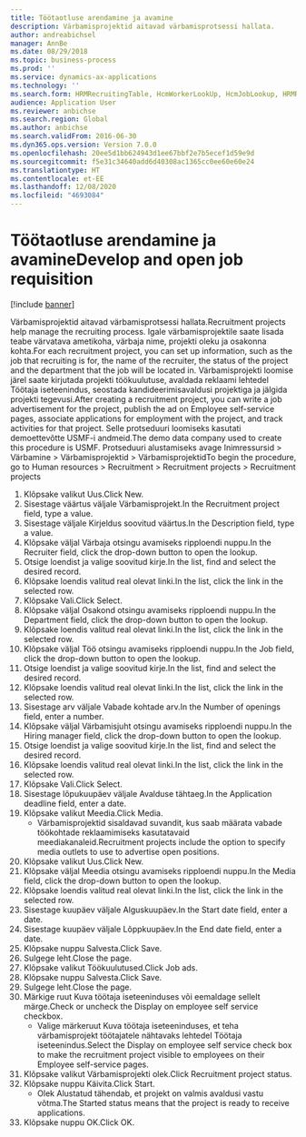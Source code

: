 ```yaml
---
title: Töötaotluse arendamine ja avamine
description: Värbamisprojektid aitavad värbamisprotsessi hallata.
author: andreabichsel
manager: AnnBe
ms.date: 08/29/2018
ms.topic: business-process
ms.prod: ''
ms.service: dynamics-ax-applications
ms.technology: ''
ms.search.form: HRMRecruitingTable, HcmWorkerLookUp, HcmJobLookup, HRMRecruitingMedia, HRMRecruitingJobAd
audience: Application User
ms.reviewer: anbichse
ms.search.region: Global
ms.author: anbichse
ms.search.validFrom: 2016-06-30
ms.dyn365.ops.version: Version 7.0.0
ms.openlocfilehash: 20ee5d1bb624943d1ee67bbf2e7b5ecef1d59e9d
ms.sourcegitcommit: f5e31c34640add6d40308ac1365cc0ee60e60e24
ms.translationtype: HT
ms.contentlocale: et-EE
ms.lasthandoff: 12/08/2020
ms.locfileid: "4693084"
---
```

# <a name="develop-and-open-job-requisition"></a><span data-ttu-id="3966f-103">Töötaotluse arendamine ja avamine</span><span class="sxs-lookup"><span data-stu-id="3966f-103">Develop and open job requisition</span></span>

[!include [banner](../../includes/banner.md)]

<span data-ttu-id="3966f-104">Värbamisprojektid aitavad värbamisprotsessi hallata.</span><span class="sxs-lookup"><span data-stu-id="3966f-104">Recruitment projects help manage the recruiting process.</span></span> <span data-ttu-id="3966f-105">Igale värbamisprojektile saate lisada teabe värvatava ametikoha, värbaja nime, projekti oleku ja osakonna kohta.</span><span class="sxs-lookup"><span data-stu-id="3966f-105">For each recruitment project, you can set up information, such as the job that recruiting is for, the name of the recruiter, the status of the project and the department that the job will be located in.</span></span> <span data-ttu-id="3966f-106">Värbamisprojekti loomise järel saate kirjutada projekti töökuulutuse, avaldada reklaami lehtedel Töötaja iseteenindus, seostada kandideerimisavaldusi projektiga ja jälgida projekti tegevusi.</span><span class="sxs-lookup"><span data-stu-id="3966f-106">After creating a recruitment project, you can write a job advertisement for the project, publish the ad on Employee self-service pages, associate applications for employment with the project, and track activities for that project.</span></span> <span data-ttu-id="3966f-107">Selle protseduuri loomiseks kasutati demoettevõtte USMF-i andmeid.</span><span class="sxs-lookup"><span data-stu-id="3966f-107">The demo data company used to create this procedure is USMF.</span></span> <span data-ttu-id="3966f-108">Protseduuri alustamiseks avage Inimressursid > Värbamine > Värbamisprojektid > Värbamisprojektid</span><span class="sxs-lookup"><span data-stu-id="3966f-108">To begin the procedure, go to Human resources > Recruitment > Recruitment projects > Recruitment projects</span></span>

1. <span data-ttu-id="3966f-109">Klõpsake valikut Uus.</span><span class="sxs-lookup"><span data-stu-id="3966f-109">Click New.</span></span>
2. <span data-ttu-id="3966f-110">Sisestage väärtus väljale Värbamisprojekt.</span><span class="sxs-lookup"><span data-stu-id="3966f-110">In the Recruitment project field, type a value.</span></span>
3. <span data-ttu-id="3966f-111">Sisestage väljale Kirjeldus soovitud väärtus.</span><span class="sxs-lookup"><span data-stu-id="3966f-111">In the Description field, type a value.</span></span>
4. <span data-ttu-id="3966f-112">Klõpsake väljal Värbaja otsingu avamiseks ripploendi nuppu.</span><span class="sxs-lookup"><span data-stu-id="3966f-112">In the Recruiter field, click the drop-down button to open the lookup.</span></span>
5. <span data-ttu-id="3966f-113">Otsige loendist ja valige soovitud kirje.</span><span class="sxs-lookup"><span data-stu-id="3966f-113">In the list, find and select the desired record.</span></span>
6. <span data-ttu-id="3966f-114">Klõpsake loendis valitud real olevat linki.</span><span class="sxs-lookup"><span data-stu-id="3966f-114">In the list, click the link in the selected row.</span></span>
7. <span data-ttu-id="3966f-115">Klõpsake Vali.</span><span class="sxs-lookup"><span data-stu-id="3966f-115">Click Select.</span></span>
8. <span data-ttu-id="3966f-116">Klõpsake väljal Osakond otsingu avamiseks ripploendi nuppu.</span><span class="sxs-lookup"><span data-stu-id="3966f-116">In the Department field, click the drop-down button to open the lookup.</span></span>
9. <span data-ttu-id="3966f-117">Klõpsake loendis valitud real olevat linki.</span><span class="sxs-lookup"><span data-stu-id="3966f-117">In the list, click the link in the selected row.</span></span>
10. <span data-ttu-id="3966f-118">Klõpsake väljal Töö otsingu avamiseks ripploendi nuppu.</span><span class="sxs-lookup"><span data-stu-id="3966f-118">In the Job field, click the drop-down button to open the lookup.</span></span>
11. <span data-ttu-id="3966f-119">Otsige loendist ja valige soovitud kirje.</span><span class="sxs-lookup"><span data-stu-id="3966f-119">In the list, find and select the desired record.</span></span>
12. <span data-ttu-id="3966f-120">Klõpsake loendis valitud real olevat linki.</span><span class="sxs-lookup"><span data-stu-id="3966f-120">In the list, click the link in the selected row.</span></span>
13. <span data-ttu-id="3966f-121">Sisestage arv väljale Vabade kohtade arv.</span><span class="sxs-lookup"><span data-stu-id="3966f-121">In the Number of openings field, enter a number.</span></span>
14. <span data-ttu-id="3966f-122">Klõpsake väljal Värbamisjuht otsingu avamiseks ripploendi nuppu.</span><span class="sxs-lookup"><span data-stu-id="3966f-122">In the Hiring manager field, click the drop-down button to open the lookup.</span></span>
15. <span data-ttu-id="3966f-123">Otsige loendist ja valige soovitud kirje.</span><span class="sxs-lookup"><span data-stu-id="3966f-123">In the list, find and select the desired record.</span></span>
16. <span data-ttu-id="3966f-124">Klõpsake loendis valitud real olevat linki.</span><span class="sxs-lookup"><span data-stu-id="3966f-124">In the list, click the link in the selected row.</span></span>
17. <span data-ttu-id="3966f-125">Klõpsake Vali.</span><span class="sxs-lookup"><span data-stu-id="3966f-125">Click Select.</span></span>
18. <span data-ttu-id="3966f-126">Sisestage lõpukuupäev väljale Avalduse tähtaeg.</span><span class="sxs-lookup"><span data-stu-id="3966f-126">In the Application deadline field, enter a date.</span></span>
19. <span data-ttu-id="3966f-127">Klõpsake valikut Meedia.</span><span class="sxs-lookup"><span data-stu-id="3966f-127">Click Media.</span></span>
    * <span data-ttu-id="3966f-128">Värbamisprojektid sisaldavad suvandit, kus saab määrata vabade töökohtade reklaamimiseks kasutatavaid meediakanaleid.</span><span class="sxs-lookup"><span data-stu-id="3966f-128">Recruitment projects include the option to specify media outlets to use to advertise open positions.</span></span>  
20. <span data-ttu-id="3966f-129">Klõpsake valikut Uus.</span><span class="sxs-lookup"><span data-stu-id="3966f-129">Click New.</span></span>
21. <span data-ttu-id="3966f-130">Klõpsake väljal Meedia otsingu avamiseks ripploendi nuppu.</span><span class="sxs-lookup"><span data-stu-id="3966f-130">In the Media field, click the drop-down button to open the lookup.</span></span>
22. <span data-ttu-id="3966f-131">Klõpsake loendis valitud real olevat linki.</span><span class="sxs-lookup"><span data-stu-id="3966f-131">In the list, click the link in the selected row.</span></span>
23. <span data-ttu-id="3966f-132">Sisestage kuupäev väljale Alguskuupäev.</span><span class="sxs-lookup"><span data-stu-id="3966f-132">In the Start date field, enter a date.</span></span>
24. <span data-ttu-id="3966f-133">Sisestage kuupäev väljale Lõppkuupäev.</span><span class="sxs-lookup"><span data-stu-id="3966f-133">In the End date field, enter a date.</span></span>
25. <span data-ttu-id="3966f-134">Klõpsake nuppu Salvesta.</span><span class="sxs-lookup"><span data-stu-id="3966f-134">Click Save.</span></span>
26. <span data-ttu-id="3966f-135">Sulgege leht.</span><span class="sxs-lookup"><span data-stu-id="3966f-135">Close the page.</span></span>
27. <span data-ttu-id="3966f-136">Klõpsake valikut Töökuulutused.</span><span class="sxs-lookup"><span data-stu-id="3966f-136">Click Job ads.</span></span>
28. <span data-ttu-id="3966f-137">Klõpsake nuppu Salvesta.</span><span class="sxs-lookup"><span data-stu-id="3966f-137">Click Save.</span></span>
29. <span data-ttu-id="3966f-138">Sulgege leht.</span><span class="sxs-lookup"><span data-stu-id="3966f-138">Close the page.</span></span>
30. <span data-ttu-id="3966f-139">Märkige ruut Kuva töötaja iseteeninduses või eemaldage sellelt märge.</span><span class="sxs-lookup"><span data-stu-id="3966f-139">Check or uncheck the Display on employee self service checkbox.</span></span>
    * <span data-ttu-id="3966f-140">Valige märkeruut Kuva töötaja iseteeninduses, et teha värbamisprojekt töötajatele nähtavaks lehtedel Töötaja iseteenindus.</span><span class="sxs-lookup"><span data-stu-id="3966f-140">Select the Display on employee self service check box to make the recruitment project visible to employees on their Employee self-service pages.</span></span>  
31. <span data-ttu-id="3966f-141">Klõpsake valikut Värbamisprojekti olek.</span><span class="sxs-lookup"><span data-stu-id="3966f-141">Click Recruitment project status.</span></span>
32. <span data-ttu-id="3966f-142">Klõpsake nuppu Käivita.</span><span class="sxs-lookup"><span data-stu-id="3966f-142">Click Start.</span></span>
    * <span data-ttu-id="3966f-143">Olek Alustatud tähendab, et projekt on valmis avaldusi vastu võtma.</span><span class="sxs-lookup"><span data-stu-id="3966f-143">The Started status means that the project is ready to receive applications.</span></span>  
33. <span data-ttu-id="3966f-144">Klõpsake nuppu OK.</span><span class="sxs-lookup"><span data-stu-id="3966f-144">Click OK.</span></span>

